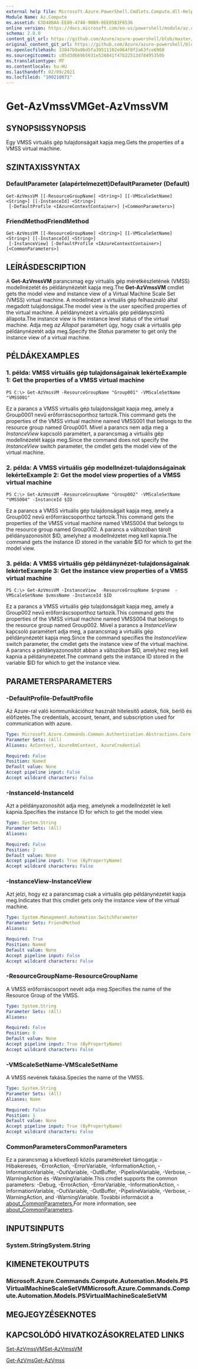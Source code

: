 ```yaml
---
external help file: Microsoft.Azure.PowerShell.Cmdlets.Compute.dll-Help.xml
Module Name: Az.Compute
ms.assetid: 63D48BA4-EE80-4740-90B9-0EE05B3F6536
online version: https://docs.microsoft.com/en-us/powershell/module/az.compute/get-azvmssvm
schema: 2.0.0
content_git_url: https://github.com/Azure/azure-powershell/blob/master/src/Compute/Compute/help/Get-AzVmssVM.md
original_content_git_url: https://github.com/Azure/azure-powershell/blob/master/src/Compute/Compute/help/Get-AzVmssVM.md
ms.openlocfilehash: 33847b9a86d5fa39511102e964f8f2a63fce6960
ms.sourcegitcommit: c05d3d669b5631e526841f47b22513d78495350b
ms.translationtype: MT
ms.contentlocale: hu-HU
ms.lasthandoff: 02/09/2021
ms.locfileid: "100210071"
---
```

# <span data-ttu-id="7da74-101">Get-AzVmssVM</span><span class="sxs-lookup"><span data-stu-id="7da74-101">Get-AzVmssVM</span></span>

## <span data-ttu-id="7da74-102">SYNOPSIS</span><span class="sxs-lookup"><span data-stu-id="7da74-102">SYNOPSIS</span></span>
<span data-ttu-id="7da74-103">Egy VMSS virtuális gép tulajdonságait kapja meg.</span><span class="sxs-lookup"><span data-stu-id="7da74-103">Gets the properties of a VMSS virtual machine.</span></span>

## <span data-ttu-id="7da74-104">SZINTAXIS</span><span class="sxs-lookup"><span data-stu-id="7da74-104">SYNTAX</span></span>

### <span data-ttu-id="7da74-105">DefaultParameter (alapértelmezett)</span><span class="sxs-lookup"><span data-stu-id="7da74-105">DefaultParameter (Default)</span></span>
```
Get-AzVmssVM [[-ResourceGroupName] <String>] [[-VMScaleSetName] <String>] [[-InstanceId] <String>]
 [-DefaultProfile <IAzureContextContainer>] [<CommonParameters>]
```

### <span data-ttu-id="7da74-106">FriendMethod</span><span class="sxs-lookup"><span data-stu-id="7da74-106">FriendMethod</span></span>
```
Get-AzVmssVM [[-ResourceGroupName] <String>] [[-VMScaleSetName] <String>] [[-InstanceId] <String>]
 [-InstanceView] [-DefaultProfile <IAzureContextContainer>] [<CommonParameters>]
```

## <span data-ttu-id="7da74-107">LEÍRÁS</span><span class="sxs-lookup"><span data-stu-id="7da74-107">DESCRIPTION</span></span>
<span data-ttu-id="7da74-108">A **Get-AzVmssVM** parancsmag egy virtuális gép méretkészletének (VMSS) modellnézetét és példánynézetét kapja meg.</span><span class="sxs-lookup"><span data-stu-id="7da74-108">The **Get-AzVmssVM** cmdlet gets the model view and instance view of a Virtual Machine Scale Set (VMSS) virtual machine.</span></span>
<span data-ttu-id="7da74-109">A modellnézet a virtuális gép felhasználó által megadott tulajdonságai.</span><span class="sxs-lookup"><span data-stu-id="7da74-109">The model view is the user specified properties of the virtual machine.</span></span>
<span data-ttu-id="7da74-110">A példánynézet a virtuális gép példányszintű állapota.</span><span class="sxs-lookup"><span data-stu-id="7da74-110">The instance view is the instance level status of the virtual machine.</span></span>
<span data-ttu-id="7da74-111">Adja meg *az Állapot* paramétert úgy, hogy csak a virtuális gép példánynézetét adja meg.</span><span class="sxs-lookup"><span data-stu-id="7da74-111">Specify the *Status* parameter to get only the instance view of a virtual machine.</span></span>

## <span data-ttu-id="7da74-112">PÉLDÁK</span><span class="sxs-lookup"><span data-stu-id="7da74-112">EXAMPLES</span></span>

### <span data-ttu-id="7da74-113">1. példa: VMSS virtuális gép tulajdonságainak lekérte</span><span class="sxs-lookup"><span data-stu-id="7da74-113">Example 1: Get the properties of a VMSS virtual machine</span></span>
```
PS C:\> Get-AzVmssVM -ResourceGroupName "Group001" -VMScaleSetName "VMSS001"
```

<span data-ttu-id="7da74-114">Ez a parancs a VMSS virtuális gép tulajdonságait kapja meg, amely a Group0001 nevű erőforráscsoporthoz tartozik.</span><span class="sxs-lookup"><span data-stu-id="7da74-114">This command gets the properties of the VMSS virtual machine named VMSS001 that belongs to the resource group named Group001.</span></span>
<span data-ttu-id="7da74-115">Mivel a parancs nem adja meg a *InstanceView* kapcsoló paramétert, a parancsmag a virtuális gép modellnézetét kapja meg.</span><span class="sxs-lookup"><span data-stu-id="7da74-115">Since the command does not specify the *InstanceView* switch parameter, the cmdlet gets the model view of the virtual machine.</span></span>

### <span data-ttu-id="7da74-116">2. példa: A VMSS virtuális gép modellnézet-tulajdonságainak lekérte</span><span class="sxs-lookup"><span data-stu-id="7da74-116">Example 2: Get the model view properties of a VMSS virtual machine</span></span>
```
PS C:\> Get-AzVmssVM -ResourceGroupName "Group002" -VMScaleSetName "VMSS004" -InstanceId $ID
```

<span data-ttu-id="7da74-117">Ez a parancs a VMSS virtuális gép tulajdonságait kapja meg, amely a Group002 nevű erőforráscsoporthoz tartozik.</span><span class="sxs-lookup"><span data-stu-id="7da74-117">This command gets the properties of the VMSS virtual machine named VMSS004 that belongs to the resource group named Group002.</span></span>
<span data-ttu-id="7da74-118">A parancs a változóban tárolt példányazonosítót $ID, amelyhez a modellnézetet meg kell kapnia.</span><span class="sxs-lookup"><span data-stu-id="7da74-118">The command gets the instance ID stored in the variable $ID for which to get the model view.</span></span>

### <span data-ttu-id="7da74-119">3. példa: A VMSS virtuális gép példánynézet-tulajdonságainak lekérte</span><span class="sxs-lookup"><span data-stu-id="7da74-119">Example 3: Get the instance view properties of a VMSS virtual machine</span></span>
```
PS C:\> Get-AzVmssVM -InstanceView  -ResourceGroupName $rgname  -VMScaleSetName $vmssName -InstanceId $ID
```

<span data-ttu-id="7da74-120">Ez a parancs a VMSS virtuális gép tulajdonságait kapja meg, amely a Group002 nevű erőforráscsoporthoz tartozik.</span><span class="sxs-lookup"><span data-stu-id="7da74-120">This command gets the properties of the VMSS virtual machine named VMSS004 that belongs to the resource group named Group002.</span></span>
<span data-ttu-id="7da74-121">Mivel a parancs a *InstanceView* kapcsoló paramétert adja meg, a parancsmag a virtuális gép példánynézetét kapja meg.</span><span class="sxs-lookup"><span data-stu-id="7da74-121">Since the command specifies the *InstanceView* switch parameter, the cmdlet gets the instance view of the virtual machine.</span></span>
<span data-ttu-id="7da74-122">A parancs a példányazonosítót abban a változóban $ID, amelyhez meg kell kapnia a példánynézetet.</span><span class="sxs-lookup"><span data-stu-id="7da74-122">The command gets the instance ID stored in the variable $ID for which to get the instance view.</span></span>

## <span data-ttu-id="7da74-123">PARAMETERS</span><span class="sxs-lookup"><span data-stu-id="7da74-123">PARAMETERS</span></span>

### <span data-ttu-id="7da74-124">-DefaultProfile</span><span class="sxs-lookup"><span data-stu-id="7da74-124">-DefaultProfile</span></span>
<span data-ttu-id="7da74-125">Az Azure-ral való kommunikációhoz használt hitelesítő adatok, fiók, bérlő és előfizetés.</span><span class="sxs-lookup"><span data-stu-id="7da74-125">The credentials, account, tenant, and subscription used for communication with azure.</span></span>

```yaml
Type: Microsoft.Azure.Commands.Common.Authentication.Abstractions.Core.IAzureContextContainer
Parameter Sets: (All)
Aliases: AzContext, AzureRmContext, AzureCredential

Required: False
Position: Named
Default value: None
Accept pipeline input: False
Accept wildcard characters: False
```

### <span data-ttu-id="7da74-126">-InstanceId</span><span class="sxs-lookup"><span data-stu-id="7da74-126">-InstanceId</span></span>
<span data-ttu-id="7da74-127">Azt a példányazonosítót adja meg, amelynek a modellnézetét le kell kapnia.</span><span class="sxs-lookup"><span data-stu-id="7da74-127">Specifies the instance ID for which to get the model view.</span></span>

```yaml
Type: System.String
Parameter Sets: (All)
Aliases:

Required: False
Position: 2
Default value: None
Accept pipeline input: True (ByPropertyName)
Accept wildcard characters: False
```

### <span data-ttu-id="7da74-128">-InstanceView</span><span class="sxs-lookup"><span data-stu-id="7da74-128">-InstanceView</span></span>
<span data-ttu-id="7da74-129">Azt jelzi, hogy ez a parancsmag csak a virtuális gép példánynézetét kapja meg.</span><span class="sxs-lookup"><span data-stu-id="7da74-129">Indicates that this cmdlet gets only the instance view of the virtual machine.</span></span>

```yaml
Type: System.Management.Automation.SwitchParameter
Parameter Sets: FriendMethod
Aliases:

Required: True
Position: Named
Default value: None
Accept pipeline input: False
Accept wildcard characters: False
```

### <span data-ttu-id="7da74-130">-ResourceGroupName</span><span class="sxs-lookup"><span data-stu-id="7da74-130">-ResourceGroupName</span></span>
<span data-ttu-id="7da74-131">A VMSS erőforráscsoport nevét adja meg.</span><span class="sxs-lookup"><span data-stu-id="7da74-131">Specifies the name of the Resource Group of the VMSS.</span></span>

```yaml
Type: System.String
Parameter Sets: (All)
Aliases:

Required: False
Position: 0
Default value: None
Accept pipeline input: True (ByPropertyName)
Accept wildcard characters: False
```

### <span data-ttu-id="7da74-132">-VMScaleSetName</span><span class="sxs-lookup"><span data-stu-id="7da74-132">-VMScaleSetName</span></span>
<span data-ttu-id="7da74-133">A VMSS nevének fakása.</span><span class="sxs-lookup"><span data-stu-id="7da74-133">Species the name of the VMSS.</span></span>

```yaml
Type: System.String
Parameter Sets: (All)
Aliases: Name

Required: False
Position: 1
Default value: None
Accept pipeline input: True (ByPropertyName)
Accept wildcard characters: False
```

### <span data-ttu-id="7da74-134">CommonParameters</span><span class="sxs-lookup"><span data-stu-id="7da74-134">CommonParameters</span></span>
<span data-ttu-id="7da74-135">Ez a parancsmag a következő közös paramétereket támogatja: -Hibakeresés, -ErrorAction, -ErrorVariable, -InformationAction, -InformationVariable, -OutVariable, -OutBuffer, -PipelineVariable, -Verbose, -WarningAction és -WarningVariable.</span><span class="sxs-lookup"><span data-stu-id="7da74-135">This cmdlet supports the common parameters: -Debug, -ErrorAction, -ErrorVariable, -InformationAction, -InformationVariable, -OutVariable, -OutBuffer, -PipelineVariable, -Verbose, -WarningAction, and -WarningVariable.</span></span> <span data-ttu-id="7da74-136">További információt a [about_CommonParameters.](http://go.microsoft.com/fwlink/?LinkID=113216)</span><span class="sxs-lookup"><span data-stu-id="7da74-136">For more information, see [about_CommonParameters](http://go.microsoft.com/fwlink/?LinkID=113216).</span></span>

## <span data-ttu-id="7da74-137">INPUTS</span><span class="sxs-lookup"><span data-stu-id="7da74-137">INPUTS</span></span>

### <span data-ttu-id="7da74-138">System.String</span><span class="sxs-lookup"><span data-stu-id="7da74-138">System.String</span></span>

## <span data-ttu-id="7da74-139">KIMENETEK</span><span class="sxs-lookup"><span data-stu-id="7da74-139">OUTPUTS</span></span>

### <span data-ttu-id="7da74-140">Microsoft.Azure.Commands.Compute.Automation.Models.PSVirtualMachineScaleSetVM</span><span class="sxs-lookup"><span data-stu-id="7da74-140">Microsoft.Azure.Commands.Compute.Automation.Models.PSVirtualMachineScaleSetVM</span></span>

## <span data-ttu-id="7da74-141">MEGJEGYZÉSEK</span><span class="sxs-lookup"><span data-stu-id="7da74-141">NOTES</span></span>

## <span data-ttu-id="7da74-142">KAPCSOLÓDÓ HIVATKOZÁSOK</span><span class="sxs-lookup"><span data-stu-id="7da74-142">RELATED LINKS</span></span>

[<span data-ttu-id="7da74-143">Set-AzVmssVM</span><span class="sxs-lookup"><span data-stu-id="7da74-143">Set-AzVmssVM</span></span>](./Set-AzVmssVM.md)

[<span data-ttu-id="7da74-144">Get-AzVms</span><span class="sxs-lookup"><span data-stu-id="7da74-144">Get-AzVmss</span></span>](./Get-AzVmss.md)


